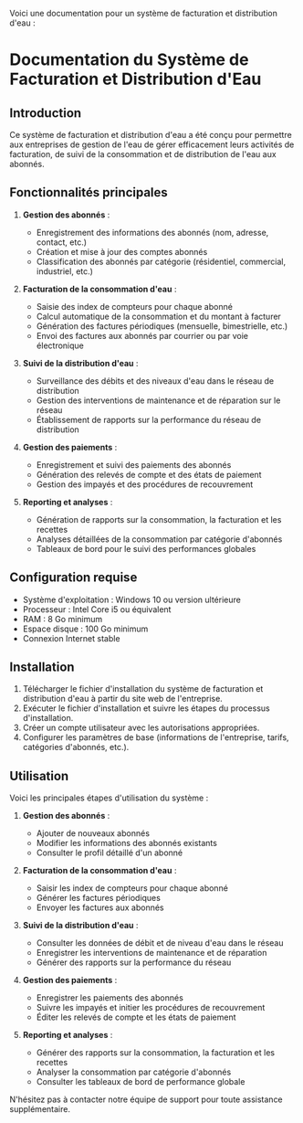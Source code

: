 Voici une documentation pour un système de facturation et distribution d'eau :

# Documentation du Système de Facturation et Distribution d'Eau

## Introduction
Ce système de facturation et distribution d'eau a été conçu pour permettre aux entreprises de gestion de l'eau de gérer efficacement leurs activités de facturation, de suivi de la consommation et de distribution de l'eau aux abonnés.

## Fonctionnalités principales

1. **Gestion des abonnés** :
   - Enregistrement des informations des abonnés (nom, adresse, contact, etc.)
   - Création et mise à jour des comptes abonnés
   - Classification des abonnés par catégorie (résidentiel, commercial, industriel, etc.)

2. **Facturation de la consommation d'eau** :
   - Saisie des index de compteurs pour chaque abonné
   - Calcul automatique de la consommation et du montant à facturer
   - Génération des factures périodiques (mensuelle, bimestrielle, etc.)
   - Envoi des factures aux abonnés par courrier ou par voie électronique

3. **Suivi de la distribution d'eau** :
   - Surveillance des débits et des niveaux d'eau dans le réseau de distribution
   - Gestion des interventions de maintenance et de réparation sur le réseau
   - Établissement de rapports sur la performance du réseau de distribution

4. **Gestion des paiements** :
   - Enregistrement et suivi des paiements des abonnés
   - Génération des relevés de compte et des états de paiement
   - Gestion des impayés et des procédures de recouvrement

5. **Reporting et analyses** :
   - Génération de rapports sur la consommation, la facturation et les recettes
   - Analyses détaillées de la consommation par catégorie d'abonnés
   - Tableaux de bord pour le suivi des performances globales

## Configuration requise

- Système d'exploitation : Windows 10 ou version ultérieure
- Processeur : Intel Core i5 ou équivalent
- RAM : 8 Go minimum
- Espace disque : 100 Go minimum
- Connexion Internet stable

## Installation

1. Télécharger le fichier d'installation du système de facturation et distribution d'eau à partir du site web de l'entreprise.
2. Exécuter le fichier d'installation et suivre les étapes du processus d'installation.
3. Créer un compte utilisateur avec les autorisations appropriées.
4. Configurer les paramètres de base (informations de l'entreprise, tarifs, catégories d'abonnés, etc.).

## Utilisation

Voici les principales étapes d'utilisation du système :

1. **Gestion des abonnés** :
   - Ajouter de nouveaux abonnés
   - Modifier les informations des abonnés existants
   - Consulter le profil détaillé d'un abonné

2. **Facturation de la consommation d'eau** :
   - Saisir les index de compteurs pour chaque abonné
   - Générer les factures périodiques
   - Envoyer les factures aux abonnés

3. **Suivi de la distribution d'eau** :
   - Consulter les données de débit et de niveau d'eau dans le réseau
   - Enregistrer les interventions de maintenance et de réparation
   - Générer des rapports sur la performance du réseau

4. **Gestion des paiements** :
   - Enregistrer les paiements des abonnés
   - Suivre les impayés et initier les procédures de recouvrement
   - Éditer les relevés de compte et les états de paiement

5. **Reporting et analyses** :
   - Générer des rapports sur la consommation, la facturation et les recettes
   - Analyser la consommation par catégorie d'abonnés
   - Consulter les tableaux de bord de performance globale

N'hésitez pas à contacter notre équipe de support pour toute assistance supplémentaire.